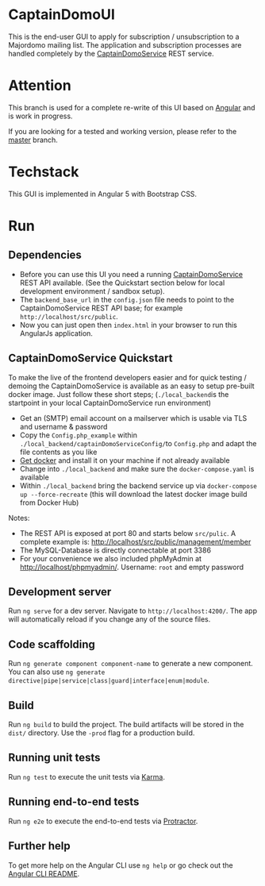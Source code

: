 # CaptainDomoUI
This is the end-user GUI to apply for subscription / unsubscription to a Majordomo mailing list. The application and subscription processes are handled completely by the [CaptainDomoService](https://github.com/CaptainDomo/CaptainDomoService) REST service.

# Attention
This branch is used for a complete re-write of this UI based on [Angular](https://angular.io/) and is work in progress.

If you are looking for a tested and working version, please refer to the [master](https://github.com/CaptainDomo/CaptainDomoUI/tree/master) branch.

# Techstack
This GUI is implemented in Angular 5 with Bootstrap CSS. 

# Run
## Dependencies
* Before you can use this UI you need a running [CaptainDomoService](https://github.com/CaptainDomo/CaptainDomoService) REST API available. (See the Quickstart section below for local development environment / sandbox setup).
* The `backend_base_url` in the `config.json` file needs to point to the CaptainDomoService REST API base; for example `http://localhost/src/public`.
* Now you can just open then `index.html` in your browser to run this AngularJs application.

## CaptainDomoService Quickstart
To make the live of the frontend developers easier and for quick testing / demoing the CaptainDomoService is available as an easy to setup pre-built docker image. Just follow these short steps; (`./local_backend`is the startpoint in your local CaptainDomoService run environment)
* Get an (SMTP) email account on a mailserver which is usable via TLS and username & password
* Copy the `Config.php_example` within `./local_backend/captainDomoServiceConfig/`to `Config.php` and adapt the file contents as you like
* [Get docker](https://www.docker.com/) and install it on your machine if not already available
* Change into `./local_backend` and make sure the `docker-compose.yaml` is available
* Within `./local_backend` bring the backend service up via `docker-compose up --force-recreate` (this will download the latest docker image build from Docker Hub)

Notes:
* The REST API is exposed at port 80 and starts below `src/pulic`. A complete example is: [http://localhost/src/public/management/member](http://localhost/src/public/management/member)
* The MySQL-Database is directly connectable at port 3386
* For your convenience we also included phpMyAdmin at [http://localhost/phpmyadmin/](http://localhost/phpmyadmin/). Username: `root` and empty password

## Development server

Run `ng serve` for a dev server. Navigate to `http://localhost:4200/`. The app will automatically reload if you change any of the source files.

## Code scaffolding

Run `ng generate component component-name` to generate a new component. You can also use `ng generate directive|pipe|service|class|guard|interface|enum|module`.

## Build

Run `ng build` to build the project. The build artifacts will be stored in the `dist/` directory. Use the `-prod` flag for a production build.

## Running unit tests

Run `ng test` to execute the unit tests via [Karma](https://karma-runner.github.io).

## Running end-to-end tests

Run `ng e2e` to execute the end-to-end tests via [Protractor](http://www.protractortest.org/).

## Further help

To get more help on the Angular CLI use `ng help` or go check out the [Angular CLI README](https://github.com/angular/angular-cli/blob/master/README.md).